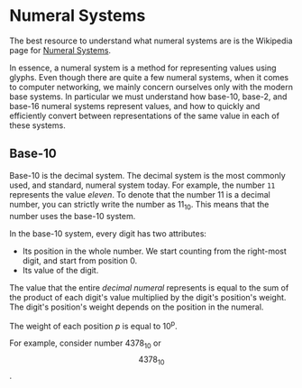 # Numeral Systems

The best resource to understand what numeral systems are is the Wikipedia page for [Numeral Systems](https://en.wikipedia.org/wiki/Numeral_system).

In essence, a numeral system is a method for representing values using glyphs. Even though there are quite a few numeral systems, when it comes to computer networking, we mainly concern ourselves only with the modern base systems. In particular we must understand how base-10, base-2, and base-16 numeral systems represent values, and how to quickly and efficiently convert between representations of the same value in each of these systems.

## Base-10

Base-10 is the decimal system. The decimal system is the most commonly used, and standard, numeral system today. For example, the number `11` represents the value _eleven_. To denote that the number 11 is a decimal number, you can strictly write the number as 11<sub>10</sub>. This means that the number uses the base-10 system.

In the base-10 system, every digit has two attributes:

* Its position in the whole number. We start counting from the right-most digit, and start from position 0.
* Its value of the digit.

The value that the entire _decimal numeral_ represents is equal to the sum of the product of each digit's value multiplied by the digit's position's weight. The digit's position's weight depends on the position in the numeral.

The weight of each position _p_ is equal to 10<sup>p</sup>.

For example, consider number 4378<sub>10</sub> or <span>$$ 4378_{10} $$</span>.